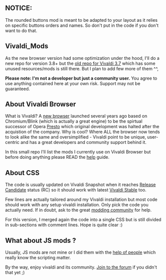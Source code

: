 ## NOTICE: 
The rounded buttons mod is meant to be adapted to your layout as it relies on specific buttons orders and names. So don't put in the code if you don't want to do that.

## Vivaldi_Mods
As the new browser version had some optimization under the hood, I'll do a new repo for version 3.8+ but the [old repo for Vivaldi 3.7](https://github.com/Hadden89/Vivaldi_mods) which has some unused resources/mods is still there.
But I plan to add few more of them ^^,

**Please note: I'm not a developer but just a community user.**
You agree to use anything contained here at your own risk. Support may not be guaranteed.

## About Vivaldi Browser
What is Vivaldi? A [new browser](https://vivaldi.com) launched several years ago based on Chromium/Blink (which is actually a great engine) to be the spirtual successor of Opera [Presto](https://en.wikipedia.org/wiki/Presto_(browser_engine)) which original development was halted after the acquistion of the company. Why is cool? Where ALL the browser now tends to look alike the same and oversimplified - Vivaldi point to be unique, user-centric and has a great developers and community support behind it.

In this small repo I'll list the mods I currently use on Vivaldi Browser but before doing anything please READ the [help](https://forum.vivaldi.net/topic/10549/modding-vivaldi?page=1) guide.

## About CSS 
The code is usually updated on Vivaldi Snapshot when it reaches [Release Candidate](https://forum.vivaldi.net/search?term=RC&in=titles&matchWords=all&categories%5B%5D=83&sortBy=topic.timestamp&sortDirection=desc&showAs=topics) status (RC) so it should work with latest [Vivaldi Stable](https://vivaldi.com/download/) too.

Few lines are actually tailored around my Vivaldi installation but most code should work with any setup vivaldi installation. Only pick the code you actually need. If in doubt, ask to the great [modding community](https://forum.vivaldi.net/category/52/modifications) for help.

For this version, I merged again the code into a single CSS but is still divided in sub-sections with comment lines. Hope is quite clear :)

## What about JS mods ?
Usually, JS mods are not mine or I did them with the [help of people](https://github.com/Hadden89/Vivaldi_mods/blob/master/Javascript_mods.md) which really know the scripting matter.

By the way, enjoy vivaldi and its community. [Join to the forum](https://forum.vivaldi.net) if you didn't that yet ;)
